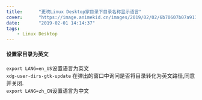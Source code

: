```yaml
---
title:      "更改Linux Desktop家目录下目录名称显示语言"
cover:      "https://image.animekid.cn/images/2019/02/02/6b70607b07a91303e85c6fef933ab1d7.md.png"
date:       "2019-02-01 14:14:37"
tags:
    - Linux Desktop
---
```


#### 设置家目录为英文

`export LANG=en_US`设置语言为英文  
`xdg-user-dirs-gtk-update`
在弹出的窗口中询问是否将目录转化为英文路径,同意并关闭.  
`export LANG=zh_CN`设置语言为中文
